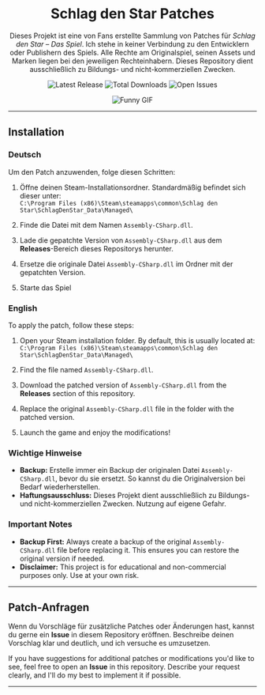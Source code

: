 <h1 align="center">Schlag den Star Patches</h1>

<p align="center">
	Dieses Projekt ist eine von Fans erstellte Sammlung von Patches für <i>Schlag den Star – Das Spiel</i>.
	Ich stehe in keiner Verbindung zu den Entwicklern oder Publishern des Spiels.
	Alle Rechte am Originalspiel, seinen Assets und Marken liegen bei den jeweiligen Rechteinhabern.
	Dieses Repository dient ausschließlich zu Bildungs- und nicht-kommerziellen Zwecken.
</p>

<p align="center">
  <img src="https://img.shields.io/github/v/release/Samxel/schlag-den-star-patches" alt="Latest Release">
  <img src="https://img.shields.io/github/downloads/Samxel/schlag-den-star-patches/total" alt="Total Downloads">
  <img src="https://img.shields.io/github/issues/Samxel/schlag-den-star-patches" alt="Open Issues">
</p>

<p align="center">
  <img src="https://media.tenor.com/MP8hjQ_s-VUAAAAi/ghgpls-bastighg.gif" alt="Funny GIF">
</p>


---

## Installation

### Deutsch
Um den Patch anzuwenden, folge diesen Schritten:

1. Öffne deinen Steam-Installationsordner. Standardmäßig befindet sich dieser unter:  
   `C:\Program Files (x86)\Steam\steamapps\common\Schlag den Star\SchlagDenStar_Data\Managed\`

2. Finde die Datei mit dem Namen `Assembly-CSharp.dll`.

3. Lade die gepatchte Version von `Assembly-CSharp.dll` aus dem **Releases**-Bereich dieses Repositorys herunter.

4. Ersetze die originale Datei `Assembly-CSharp.dll` im Ordner mit der gepatchten Version.

5. Starte das Spiel

### English
To apply the patch, follow these steps:

1. Open your Steam installation folder. By default, this is usually located at:  
   `C:\Program Files (x86)\Steam\steamapps\common\Schlag den Star\SchlagDenStar_Data\Managed\`

2. Find the file named `Assembly-CSharp.dll`.

3. Download the patched version of `Assembly-CSharp.dll` from the **Releases** section of this repository.

4. Replace the original `Assembly-CSharp.dll` file in the folder with the patched version.

5. Launch the game and enjoy the modifications!


### **Wichtige Hinweise**
- **Backup:** Erstelle immer ein Backup der originalen Datei `Assembly-CSharp.dll`, bevor du sie ersetzt. So kannst du die Originalversion bei Bedarf wiederherstellen.
- **Haftungsausschluss:** Dieses Projekt dient ausschließlich zu Bildungs- und nicht-kommerziellen Zwecken. Nutzung auf eigene Gefahr.

### **Important Notes**
- **Backup First:** Always create a backup of the original `Assembly-CSharp.dll` file before replacing it. This ensures you can restore the original version if needed.
- **Disclaimer:** This project is for educational and non-commercial purposes only. Use at your own risk.

---

## Patch-Anfragen

Wenn du Vorschläge für zusätzliche Patches oder Änderungen hast, kannst du gerne ein **Issue** in diesem Repository eröffnen. Beschreibe deinen Vorschlag klar und deutlich, und ich versuche es umzusetzen.

If you have suggestions for additional patches or modifications you'd like to see, feel free to open an **Issue** in this repository. Describe your request clearly, and I'll do my best to implement it if possible.

---
